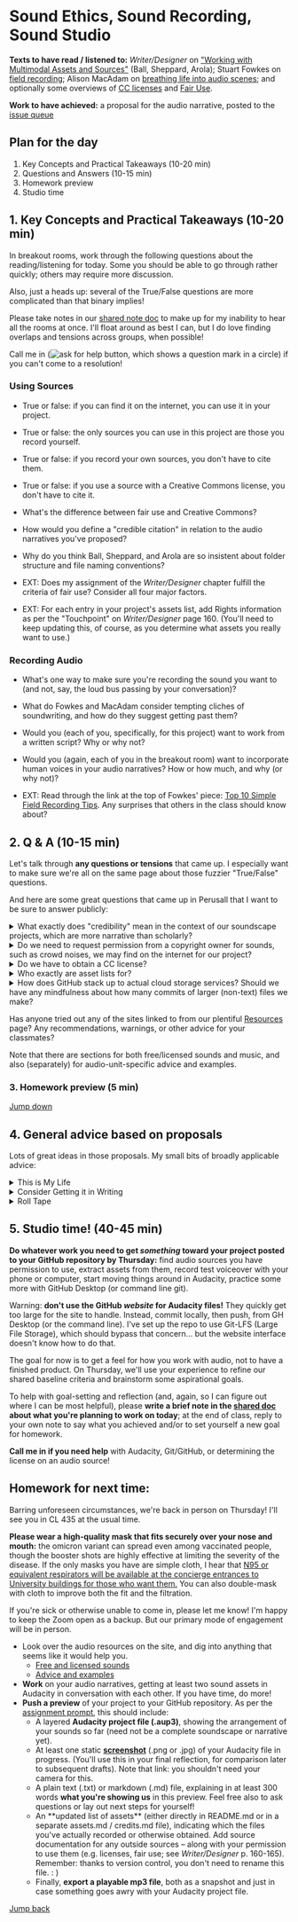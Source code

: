 
# Sound Ethics, Sound Recording, Sound Studio

**Texts to have read / listened to:** _Writer/Designer_ on ["Working with Multimodal Assets and Sources"](https://app.perusall.com/courses/2224-engcmp-0610-sec1070-composing-digital-media/_/dashboard/assignments/EWFJ8WNcdaCAusYgM) (Ball, Sheppard, Arola); Stuart Fowkes on [field recording](https://citiesandmemory.com/2014/08/top-5-things-need-make-great-field-recording/); Alison MacAdam on [breathing life into audio scenes](https://training.npr.org/audio/six-npr-stories-that-breathe-life-into-neighborhood-scenes); and optionally some overviews of [CC licenses](https://wiki.creativecommons.org/wiki/Howitworks_Comic1) and [Fair Use](https://fairuse.stanford.edu/overview/fair-use).

**Work to have achieved:** a proposal for the audio narrative, posted to the [issue queue]({{site.github.issues_url}}/3)

## Plan for the day

1. Key Concepts and Practical Takeaways (10-20 min)
2. Questions and Answers (10-15 min)
3. Homework preview
4. Studio time



## 1. Key Concepts and Practical Takeaways (10-20 min)

In breakout rooms, work through the following questions about the reading/listening for today. Some you should be able to go through rather quickly; others may require more discussion.

Also, just a heads up: several of the True/False questions are more complicated than that binary implies!

<div class="alert alert-success">Please take notes in our <a href="http://bit.ly/cdm2022spring-notes">shared note doc</a> to make up for my inability to hear all the rooms at once. I'll float around as best I can, but I do love finding overlaps and tensions across groups, when possible!</div>

Call me in (<img src="https://assets.zoom.us/images/en-us/desktop/generic/in-meeting/ask-for-help-icon.png" alt="ask for help button, which shows a question mark in a circle" class="d-inline-block" />) if you can't come to a resolution!

### Using Sources

* True or false: if you can find it on the internet, you can use it in your project.
* True or false: the only sources you can use in this project are those you record yourself.
* True or false: if you record your own sources, you don't have to cite them.
* True or false: if you use a source with a Creative Commons license, you don't have to cite it.
* What's the difference between fair use and Creative Commons?
* How would you define a "credible citation" in relation to the audio narratives you've proposed?
* Why do you think Ball, Sheppard, and Arola are so insistent about folder structure and file naming conventions?
* EXT: Does my assignment of the _Writer/Designer_ chapter fulfill the criteria of fair use? Consider all four major factors.

* EXT: For each entry in your project's assets list, add Rights information as per the "Touchpoint" on _Writer/Designer_ page 160. (You'll need to keep updating this, of course, as you determine what assets you really want to use.)

### Recording Audio

* What's one way to make sure you're recording the sound you want to (and not, say, the loud bus passing by your conversation)? <!-- headphones -->
* What do Fowkes and MacAdam consider tempting cliches of soundwriting, and how do they suggest getting past them?  <!-- birds chirping, cars rolling by (which also sounds like water), kids at a playground. Get past with strong voiceover writing; contextualizing structure; specific instances of a theme. -->
* Would you (each of you, specifically, for this project) want to work from a written script? Why or why not?
* Would you (again, each of you in the breakout room) want to incorporate human voices in your audio narratives? How or how much, and why (or why not)?

* EXT: Read through the link at the top of Fowkes' piece: [Top 10 Simple Field Recording Tips](https://citiesandmemory.com/2014/03/ten-top-simple-field-recording-tips/). Any surprises that others in the class should know about?
<!-- <div class="alert alert-warning">
ALT: If you're async for this lesson, please add 2-3 comments to the shared doc with questions, clarifications, or links to / quotes from relevant passages from the reading (or elsewhere). Bonus if the quotes/links are to a reading that was optional.
</div> -->


## 2. Q & A (10-15 min)

Let's talk through **any questions or tensions** that came up. I especially want to make sure we're all on the same page about those fuzzier "True/False" questions.

And here are some great questions that came up in Perusall that I want to be sure to answer publicly:

<details><summary>What exactly does "credibility" mean in the context of our soundscape projects, which are more narrative than scholarly? <!-- Evan --></summary>
<p>It's less a matter of accuracy, in this case, than of appropriateness and ethos more broadly: Does your use of the asset take genre expectations into account? Have you cited where it came from and your license for using it (which could be that it's a fair use, or that you created it), so listeners know you're being ethical in your sourcing? Relatedly, if you're using CC-licensed material that includes an attribution (BY) clause, have you named your source in the audio narrative itself? If you're using something with a sharealike (SA) clause, have you applied the same license to your own work? Have any identifiable voices given their consent to being recorded, and have you documented that consent somewhere? All of those actions help determine whether you seem trustworthy in your use of source material. </p>
</details>

<details><summary>Do we need to request permission from a copyright owner for sounds, such as crowd noises, we may find on the internet for our project? <!-- Jenna --></summary>

<p>It depends on how you're using it, and what permissions the creator may already have granted. There's a lot of multimodal source material that's released either into the public domain (in which case you don't even <em>need</em> to cite it... though I suggest you do, for ethos reasons) or released with explicit permission to copy (e.g. with a Creative Commons license). In those cases, you don't need to ask for permission because you already have it.</p>

<p>You may also be able to make the case that your use of the source material counts as a Fair Use. Consider the Four Factors (Ball et al 156): the <em>purpose</em> of your use, the <em>nature</em> of the copyrighted work, the <em>amount</em> of the work used, and the <em>market effect</em>. If the preponderance of those factors point to your use being fair, you can probably get away without consulting the original writer/designers.</p>

<p>Where copyright and explicit requests for permission come into play is when your use does *not* qualify as Fair Use: for instance, if you're releasing something widely that just reuses the full chorus of a famous song and could ostensibly substitute for paid downloads of an original song, you're on the wrong end of nature (creative work), amount (heart of the work), and market effect.</p>

<p>It's legitimately complicated! Feel free to talk it out with me if you're not sure about the Fair Use analysis.</p>

</details>

<details><summary>Do we have to obtain a CC license? <!--Amanda--></summary>

<p>Not necessarily! You get to decide, based on whether you want others to be able to reuse and remix your work without asking you, or if you'd rather they got in touch so you could decide to offer or withhold permission. Remember that if you do nothing, your work is automatically under your own copyright!</p>

<p>And even if you do want to be permissive by default, you'd usually still have the freedom to decide what level of permission to give: e.g. whether it could be used for commercial purposes or not, if your work had to be left intact to be used or if it could be modified, etc. There's a free tool at <a href="https://creativecommons.org/choose/">creativecommons.org/choose/</a> to help you weigh those licenses... and there are other open licenses, besides CC.</p>

<p>The one exception, when you don't get a say in what license to use (or whether to provide any license), is if you're using material that has a ShareAlike clause: that is, if one of your assets is <a href="https://creativecommons.org/licenses/by-sa/4.0/">CC-BY-SA</a> or <a href="https://creativecommons.org/licenses/by-nc-sa/4.0/">CC-BY-NC-SA</a>. In that case, you <strong>must</strong> use the same license as your source. <em>Note that this means you cannot simultaneously use sources with incompatible ShareAlike licenses.</em></p>

</details>

<details><summary>Who exactly are asset lists for?</summary>
This came in late enough that I don't have a full write-up. What do you all think?
</details>

<details><summary>How does GitHub stack up to actual cloud storage services? Should we have any mindfulness about how many commits of larger (non-text) files we make?</summary>
This came in late enough that I don't have a full write-up, but two short answers: (1) this is why we need [git-lfs](https://git-lfs.github.com/); (2) this is one reason to keep your full sources in a folder that you .gitignore</details>


Has anyone tried out any of the sites linked to from our plentiful <a href="{{site.github_url}}/resources">Resources</a> page? Any recommendations, warnings, or other advice for your classmates?

Note that there are sections for both free/licensed sounds and music, and also (separately) for audio-unit-specific advice and examples.

<h3 id="hw-preview">3. Homework preview (5 min)</h3>
<a href="#hw">Jump down</a>

## 4. General advice based on proposals

Lots of great ideas in those proposals. My small bits of broadly applicable advice:

<details><summary>This is My Life</summary>
  If you're doing a day-in-the-life or commute, the challenge is to make at least some of your sounds different from everyone else's: parts of a particular soundscape, not a generic one. Voiceover, even the little mutterings of a solitary person to themselves, may help; your choice of a soundtrack overlay might, as well.
</details>

<details><summary>Consider Getting it in Writing</summary>
  One benefit to drafting a project in prose is that your script doubles as a transcript – which improves both accessibility and discoverability. It also means you get clean version history as you revise your script. (One downside is that it's sometimes easier to <em>do</em> or <em>say</em> than it is to <em>write</em>.) Still: something to keep in the back of your mind, especially if you're working on something fictional.
</details>

<details><summary>Roll Tape</summary>
  On the flip side, if you're proposing something where you're not sure what you'll find, consider a journalistic approach: record more than you think you'll need; narrate what you're doing as you're doing it; then add a post-hoc voiceover that makes sense of (tells the story of) what you ultimately found.
</details>


## 5. Studio time! (40-45 min)

<strong>Do whatever work you need to get <em>something</em> toward your project posted to your GitHub repository by Thursday:</strong> find audio sources you have permission to use, extract assets from them, record test voiceover with your phone or computer, start moving things around in Audacity, practice some more with GitHub Desktop (or command line git).

<div class="alert alert-warning">
Warning: <strong>don't use the GitHub <em>website</em> for Audacity files!</strong> They quickly get too large for the site to handle. Instead, commit locally, then push, from GH Desktop (or the command line). I've set up the repo to use Git-LFS (Large File Storage), which should bypass that concern... but the website interface doesn't know how to do that.
</div>

The goal for now is to get a feel for how you work with audio, not to have a finished product. On Thursday, we'll use your experience to refine our shared baseline criteria and brainstorm some aspirational goals.

<div class="alert alert-success">
To help with goal-setting and reflection (and, again, so I can figure out where I can be most helpful), please <strong>write a brief note in the <a href="http://bit.ly/cdm2022spring-notes">shared doc</a> about what you're planning to work on today</strong>; at the end of class, reply to your own note to say what you achieved and/or to set yourself a new goal for homework.
</div>

**Call me in if you need help** with Audacity, Git/GitHub, or determining the license on an audio source!


<h2 id="hw">Homework for next time:</h2>

<div class="alert alert-warning">
<p>Barring unforeseen circumstances, we're back in person on Thursday! I'll see you in CL 435 at the usual time.</p></div>
<div class="alert alert-warning"><p><strong>Please wear a high-quality mask that fits securely over your nose and mouth:</strong> the omicron variant can spread even among vaccinated people, though the booster shots are highly effective at limiting the severity of the disease. If the only masks you have are simple cloth, I hear that <a href="https://universitycommunications-marketing.cmail19.com/t/ViewEmail/j/A7548ADA9B95A9582540EF23F30FEDED/142A688589CDE594C06B463AA70A4F2C?alternativeLink=False">N95 or equivalent respirators will be available at the concierge entrances to University buildings for those who want them.</a> You can also double-mask with cloth to improve both the fit and the filtration.</p></div>
<p>If you're sick or otherwise unable to come in, please let me know! I'm happy to keep the Zoom open as a backup. But our primary mode of engagement will be in person.</p>


<ul>
<li>Look over the audio resources on the site, and dig into anything that seems like it would help you.<ul>
  <li><a href="{{site.github_url}}/resources#free-and-licensed-images-sounds-and-other-assets">Free and licensed sounds</a></li>
  <li><a href="{{site.github_url}}/#resources#advice-and-examples">Advice and examples</a></li></ul>
</li>
<li><strong>Work</strong> on your audio narratives, getting at least two sound assets in Audacity in conversation with each other. If you have time, do more!</li>
<li><strong>Push a preview</strong> of your project to your GitHub repository. As per the <a href="{{site.github.owner_url}}/soundscape{{site.course.slugterm}}">assignment prompt</a>, this should include:
  <ul>
  <li> A layered <strong>Audacity project file (.aup3)</strong>, showing the arrangement of your sounds so far (need not be a complete soundscape or narrative yet).</li>
  <li> At least one static <strong><a href="https://www.take-a-screenshot.org/">screenshot</a></strong> (.png or .jpg) of your Audacity file in progress. (You'll use this in your final reflection, for comparison later to subsequent drafts). Note that link: you shouldn't need your camera for this.</li>
  <li> A plain text (.txt) or markdown (.md) file, explaining in at least 300 words <strong>what you're showing us</strong> in this preview. Feel free also to ask questions or lay out next steps for yourself!</li>
  <li> An **updated list of assets** (either directly in README.md or in a separate assets.md / credits.md file), indicating which the files you've actually recorded or otherwise obtained. Add source documentation for any outside sources – along with your permission to use them (e.g. licenses, fair use; see <em>Writer/Designer</em> p. 160-165). Remember: thanks to version control, you don't need to rename this file. : )</li>
  <li>Finally, <strong>export a playable mp3 file</strong>, both as a snapshot and just in case something goes awry with your Audacity project file.</li>
  </ul>
</li>
</ul>
<a href="hw-preview">Jump back</a>
